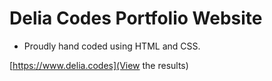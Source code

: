 # Delia Codes Portfolio Website

- Proudly hand coded using HTML and CSS.

[https://www.delia.codes](View the results)
